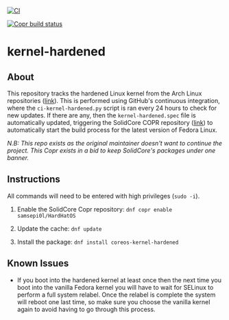 [![CI](https://github.com/d4rklynk/kernel-hardened/actions/workflows/kernel-hardened.yml/badge.svg)](https://github.com/d4rklynk/kernel-hardened/actions/workflows/kernel-hardened.yml)

[![Copr build status](https://copr.fedorainfracloud.org/coprs/samsepi0l/HardHatOS/package/kernel-hardened/status_image/last_build.png)](https://copr.fedorainfracloud.org/coprs/samsepi0l/HardHatOS/package/kernel-hardened/)

# kernel-hardened

## About
This repository tracks the hardened Linux kernel from the Arch Linux repositories ([link](https://archlinux.org/packages/extra/x86_64/linux-hardened)). This is performed using GitHub's continuous integration, where the `ci-kernel-hardened.py` script is ran every 24 hours to check for new updates. If there are any, then the `kernel-hardened.spec` file is automatically updated, triggering the SolidCore COPR repository ([link](https://copr.fedorainfracloud.org/coprs/samsepi0l/HardHatOS)) to automatically start the build process for the latest version of Fedora Linux.

*N.B: This repo exists as the original maintainer doesn't want to continue the project. This Copr exists in a bid to keep SolidCore's packages under one banner.*

## Instructions
All commands will need to be entered with high privileges (`sudo -i`).

1. Enable the SolidCore Copr repository: `dnf copr enable samsepi0l/HardHatOS`
  
2. Update the cache: `dnf update`
  
3. Install the package: `dnf install coreos-kernel-hardened`

## Known Issues
- If you boot into the hardened kernel at least once then the next time you boot into the vanilla Fedora kernel you will have to wait for SELinux to perform a full system relabel. Once the relabel is complete the system will reboot one last time, so make sure you choose the vanilla kernel again to avoid having to go through this process.
